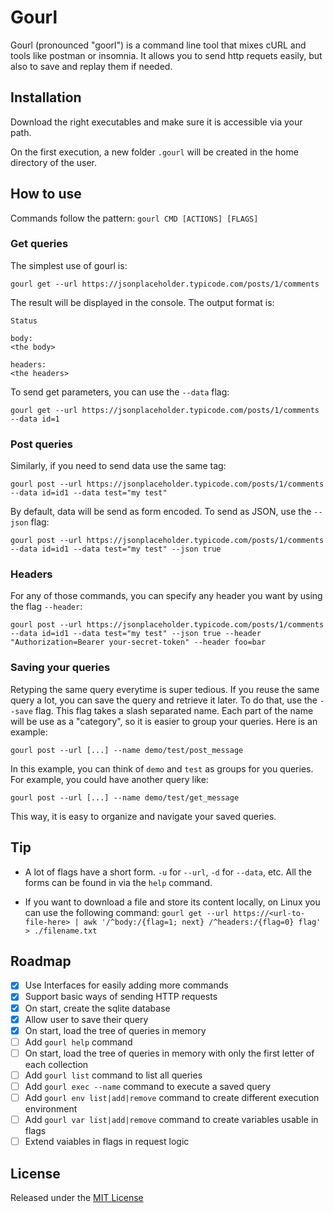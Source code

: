 # Gourl

Gourl (pronounced "goorl") is a command line tool that mixes cURL and tools like postman or insomnia. It allows you to send http requets easily, but also to save and replay them if needed.

## Installation
Download the right executables and make sure it is accessible via your path.

On the first execution, a new folder `.gourl` will be created in the home directory of the user.

## How to use

Commands follow the pattern: `gourl CMD [ACTIONS] [FLAGS]`

### Get queries
The simplest use of gourl is:

`gourl get --url https://jsonplaceholder.typicode.com/posts/1/comments`

The result will be displayed in the console. The output format is:
```
Status

body:
<the body>

headers:
<the headers>
```

To send get parameters, you can use the `--data` flag:

`gourl get --url https://jsonplaceholder.typicode.com/posts/1/comments --data id=1`

### Post queries
Similarly, if you need to send data use the same tag:

`gourl post --url https://jsonplaceholder.typicode.com/posts/1/comments --data id=id1 --data test="my test"`

By default, data will be send as form encoded. To send as JSON, use the `--json` flag:

`gourl post --url https://jsonplaceholder.typicode.com/posts/1/comments --data id=id1 --data test="my test" --json true`

### Headers
For any of those commands, you can specify any header you want by using the flag `--header`:

`gourl post --url https://jsonplaceholder.typicode.com/posts/1/comments --data id=id1 --data test="my test" --json true --header "Authorization=Bearer your-secret-token" --header foo=bar`

### Saving your queries
Retyping the same query everytime is super tedious. If you reuse the same query a lot, you can save the query and retrieve it later. To do that, use the `--save` flag. This flag takes a slash separated name. Each part of the name will be use as a "category", so it is easier to group your queries.
Here is an example:

`gourl post --url [...] --name demo/test/post_message`

In this example, you can think of `demo` and `test` as groups for you queries. For example, you could have another query like:

`gourl post --url [...] --name demo/test/get_message`

This way, it is easy to organize and navigate your saved queries.

## Tip
- A lot of flags have a short form. `-u` for `--url`, `-d` for `--data`, etc. All the forms can be found in via the `help` command.

- If you want to download a file and store its content locally, on Linux you can use the following command: `gourl get --url https://<url-to-file-here> | awk '/^body:/{flag=1; next} /^headers:/{flag=0} flag' > ./filename.txt`

## Roadmap

- [x] Use Interfaces for easily adding more commands
- [x] Support basic ways of sending HTTP requests
- [x] On start, create the sqlite database
- [x] Allow user to save their query
- [x] On start, load the tree of queries in memory
- [ ] Add `gourl help` command
- [ ] On start, load the tree of queries in memory with only the first letter of each collection
- [ ] Add `gourl list` command to list all queries
- [ ] Add `gourl exec --name` command to execute a saved query
- [ ] Add `gourl env list|add|remove` command to create different execution environment
- [ ] Add `gourl var list|add|remove` command to create variables usable in flags
- [ ] Extend vaiables in flags in request logic

## License

Released under the [MIT License](/LICENSE.txt)


